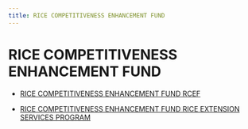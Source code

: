 ```yaml
---
title: RICE COMPETITIVENESS ENHANCEMENT FUND
---
```


# RICE COMPETITIVENESS ENHANCEMENT FUND


 - [RICE COMPETITIVENESS ENHANCEMENT FUND RCEF](/2022/rice-competitiveness-enhancement-fund/rice-competitiveness-enhancement-fund-rcef)
    
 - [RICE COMPETITIVENESS ENHANCEMENT FUND RICE EXTENSION SERVICES PROGRAM](/2022/rice-competitiveness-enhancement-fund/rice-competitiveness-enhancement-fund-rice-extension-services-program)
    
